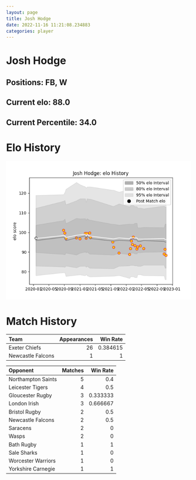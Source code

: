 ```yaml
---  
layout: page  
title: Josh Hodge  
date: 2022-11-16 11:21:08.234883  
categories: player  
---
```

# Josh Hodge

## Positions: FB, W

## Current elo: 88.0

## Current Percentile: 34.0

# Elo History


![elo history](history_JoshHodge.png)
# Match History


| Team              |   Appearances |   Win Rate |
|:------------------|--------------:|-----------:|
| Exeter Chiefs     |            26 |   0.384615 |
| Newcastle Falcons |             1 |   1        |

| Opponent           |   Matches |   Win Rate |
|:-------------------|----------:|-----------:|
| Northampton Saints |         5 |   0.4      |
| Leicester Tigers   |         4 |   0.5      |
| Gloucester Rugby   |         3 |   0.333333 |
| London Irish       |         3 |   0.666667 |
| Bristol Rugby      |         2 |   0.5      |
| Newcastle Falcons  |         2 |   0.5      |
| Saracens           |         2 |   0        |
| Wasps              |         2 |   0        |
| Bath Rugby         |         1 |   1        |
| Sale Sharks        |         1 |   0        |
| Worcester Warriors |         1 |   0        |
| Yorkshire Carnegie |         1 |   1        |